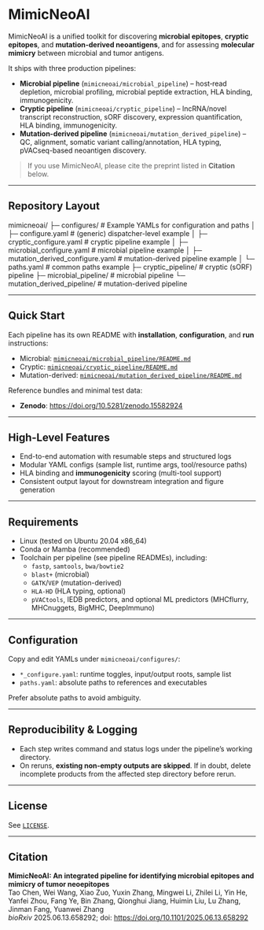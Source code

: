 # MimicNeoAI

MimicNeoAI is a unified toolkit for discovering **microbial epitopes**, **cryptic epitopes**, and **mutation-derived neoantigens**, and for assessing **molecular mimicry** between microbial and tumor antigens.

It ships with three production pipelines:

- **Microbial pipeline** (`mimicneoai/microbial_pipeline`) – host‐read depletion, microbial profiling, microbial peptide extraction, HLA binding, immunogenicity.
- **Cryptic pipeline** (`mimicneoai/cryptic_pipeline`) – lncRNA/novel transcript reconstruction, sORF discovery, expression quantification, HLA binding, immunogenicity.
- **Mutation-derived pipeline** (`mimicneoai/mutation_derived_pipeline`) – QC, alignment, somatic variant calling/annotation, HLA typing, pVACseq-based neoantigen discovery.

> If you use MimicNeoAI, please cite the preprint listed in **Citation** below.

---

## Repository Layout

mimicneoai/
├─ configures/ # Example YAMLs for configuration and paths
│ ├─ configure.yaml # (generic) dispatcher-level example
│ ├─ cryptic_configure.yaml # cryptic pipeline example
│ ├─ microbial_configure.yaml # microbial pipeline example
│ ├─ mutation_derived_configure.yaml # mutation-derived pipeline example
│ └─ paths.yaml # common paths example
├─ cryptic_pipeline/ # cryptic (sORF) pipeline
├─ microbial_pipeline/ # microbial pipeline
└─ mutation_derived_pipeline/ # mutation-derived pipeline


---

## Quick Start

Each pipeline has its own README with **installation**, **configuration**, and **run** instructions:

- Microbial: [`mimicneoai/microbial_pipeline/README.md`](mimicneoai/microbial_pipeline/README.md)
- Cryptic: [`mimicneoai/cryptic_pipeline/README.md`](mimicneoai/cryptic_pipeline/README.md)
- Mutation-derived: [`mimicneoai/mutation_derived_pipeline/README.md`](mimicneoai/mutation_derived_pipeline/README.md)

Reference bundles and minimal test data:
- **Zenodo**: https://doi.org/10.5281/zenodo.15582924

---

## High-Level Features

- End-to-end automation with resumable steps and structured logs
- Modular YAML configs (sample list, runtime args, tool/resource paths)
- HLA binding and **immunogenicity** scoring (multi-tool support)
- Consistent output layout for downstream integration and figure generation

---

## Requirements

- Linux (tested on Ubuntu 20.04 x86_64)
- Conda or Mamba (recommended)
- Toolchain per pipeline (see pipeline READMEs), including:
  - `fastp`, `samtools`, `bwa/bowtie2`
  - `blast+` (microbial)
  - `GATK`/`VEP` (mutation-derived)
  - `HLA-HD` (HLA typing, optional)
  - `pVACtools`, IEDB predictors, and optional ML predictors (MHCflurry, MHCnuggets, BigMHC, DeepImmuno)

---

## Configuration

Copy and edit YAMLs under `mimicneoai/configures/`:
- `*_configure.yaml`: runtime toggles, input/output roots, sample list
- `paths.yaml`: absolute paths to references and executables

Prefer absolute paths to avoid ambiguity.

---

## Reproducibility & Logging

- Each step writes command and status logs under the pipeline’s working directory.
- On reruns, **existing non-empty outputs are skipped**. If in doubt, delete incomplete products from the affected step directory before rerun.

---

## License

See [`LICENSE`](LICENSE).

---

## Citation

**MimicNeoAI: An integrated pipeline for identifying microbial epitopes and mimicry of tumor neoepitopes**  
Tao Chen, Wei Wang, Xiao Zuo, Yuxin Zhang, Mingwei Li, Zhilei Li, Yin He, Yanfei Zhou, Fang Ye, Bin Zhang, Qionghui Jiang, Huimin Liu, Lu Zhang, Jinman Fang, Yuanwei Zhang  
*bioRxiv* 2025.06.13.658292; doi: https://doi.org/10.1101/2025.06.13.658292
